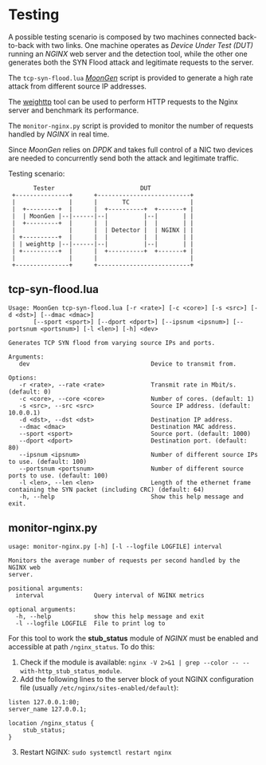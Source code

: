 # Testing
A possible testing scenario is composed by two machines connected back-to-back with two links. One machine operates as *Device Under Test (DUT)* running an *NGINX* web server and the detection tool, while the other one generates both the SYN Flood attack and legitimate requests to the server.

The `tcp-syn-flood.lua` [*MoonGen*](https://github.com/emmericp/MoonGen) script is provided to generate a high rate attack from different source IP addresses.

The [weighttp](https://github.com/lighttpd/weighttp) tool can be used to perform HTTP requests to the Nginx server and benchmark its performance.

The `monitor-nginx.py` script is provided to monitor the number of requests handled by *NGINX* in real time.

Since *MoonGen* relies on *DPDK* and takes full control of a NIC two devices are needed to concurrently send both the attack and legitimate traffic.

Testing scenario:
```
       Tester                        DUT
 +---------------+      +--------------------------+
 |               |      |       TC                 |
 |  +---------+  |      |  +----------+  +-------+ |
 |  | MoonGen |--|------|--|          |--|       | |
 |  +---------+  |      |  |          |  |       | |
 |               |      |  | Detector |  | NGINX | |
 | +----------+  |      |  |          |  |       | |
 | | weighttp |--|------|--|          |--|       | |
 | +----------+  |      |  +----------+  +-------+ |
 |               |      |                          |
 +---------------+      +--------------------------+
```

## tcp-syn-flood.lua
```
Usage: MoonGen tcp-syn-flood.lua [-r <rate>] [-c <core>] [-s <src>] [-d <dst>] [--dmac <dmac>]
       [--sport <sport>] [--dport <dport>] [--ipsnum <ipsnum>] [--portsnum <portsnum>] [-l <len>] [-h] <dev>

Generates TCP SYN flood from varying source IPs and ports.

Arguments:
   dev                                  Device to transmit from.

Options:
   -r <rate>, --rate <rate>             Transmit rate in Mbit/s. (default: 0)
   -c <core>, --core <core>             Number of cores. (default: 1)
   -s <src>, --src <src>                Source IP address. (default: 10.0.0.1)
   -d <dst>, --dst <dst>                Destination IP address.
   --dmac <dmac>                        Destination MAC address.
   --sport <sport>                      Source port. (default: 1000)
   --dport <dport>                      Destination port. (default: 80)
   --ipsnum <ipsnum>                    Number of different source IPs to use. (default: 100)
   --portsnum <portsnum>                Number of different source ports to use. (default: 100)
   -l <len>, --len <len>                Length of the ethernet frame containing the SYN packet (including CRC) (default: 64)
   -h, --help                           Show this help message and exit.
```

## monitor-nginx.py
```
usage: monitor-nginx.py [-h] [-l --logfile LOGFILE] interval

Monitors the average number of requests per second handled by the NGINX web
server.

positional arguments:
  interval              Query interval of NGINX metrics

optional arguments:
  -h, --help            show this help message and exit
  -l --logfile LOGFILE  File to print log to
```
For this tool to work the **stub_status** module of *NGINX* must be enabled and accessible at path `/nginx_status`. To do this:
1. Check if the module is available: `nginx -V 2>&1 | grep --color -- --with-http_stub_status_module`.
2. Add the following lines to the server block of yout NGINX configuration file (usually `/etc/nginx/sites-enabled/default`):
```
listen 127.0.0.1:80;
server_name 127.0.0.1;

location /nginx_status {
    stub_status;
}
```
3. Restart NGINX: `sudo systemctl restart nginx`
